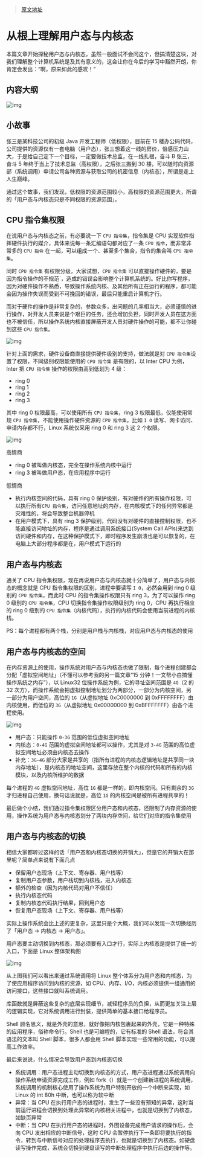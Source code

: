 > [原文地址](https://zhuanlan.zhihu.com/p/388057431)

# 从根上理解用户态与内核态

本篇文章开始探秘用户态与内核态，虽然一般面试不会问这个，但搞清楚这块，对我们理解整个计算机系统是及其有意义的，这会让你在今后的学习中豁然开朗，你肯定会发出：“啊，原来如此的感叹！”

## 内容大纲

![img](https://pic3.zhimg.com/80/v2-a528a0c54f25bf78655a3f74a09b9606_1440w.webp)

## 小故事

张三是某科技公司的初级 Java 开发工程师（低权限），目前在 15 楼办公码代码，公司提供的资源仅有一套电脑（用户态），张三想着这一线的房价，倍感压力山大，于是给自己定下一个目标，一定要做技术总监，在一线扎根，奋斗 B 张三，奋斗 5 年终于当上了技术总监（高权限），之后张三搬到 30 楼，可以随时向资源部（系统调用）申请公司各种资源与获取公司的机密信息（内核态），所谓是走上人生巅峰。

通过这个故事，我们发现，低权限的资源范围较小，高权限的资源范围更大，所谓的「用户态与内核态只是不同权限的资源范围」。

## CPU 指令集权限

在说用户态与内核态之前，有必要说一下 `CPU 指令集`，指令集是 CPU 实现软件指挥硬件执行的媒介，具体来说每一条汇编语句都对应了一条 `CPU 指令`，而非常非常多的 `CPU 指令` 在一起，可以组成一个、甚至多个集合，指令的集合叫 `CPU 指令集`。

同时 `CPU 指令集` 有权限分级，大家试想，`CPU 指令集` 可以直接操作硬件的，要是因为指令操作的不规范`，造成的错误会影响整个计算机系统的。好比你写程序，因为对硬件操作不熟悉，导致操作系统内核、及其他所有正在运行的程序，都可能会因为操作失误而受到不可挽回的错误，最后只能重启计算机才行。

而对于硬件的操作是非常复杂的，参数众多，出问题的几率相当大，必须谨慎的进行操作，对开发人员来说是个艰巨的任务，还会增加负担，同时开发人员在这方面也不被信任，所以操作系统内核直接屏蔽开发人员对硬件操作的可能，都不让你碰到这些 `CPU 指令集`。

![img](https://pic3.zhimg.com/80/v2-506586ddee155b7c553e3d5cf660209e_1440w.webp)

针对上面的需求，硬件设备商直接提供硬件级别的支持，做法就是对 `CPU 指令集`设置了权限，不同级别权限能使用的 `CPU 指令集` 是有限的，以 Inter CPU 为例，Inter 把 `CPU 指令集` 操作的权限由高到低划为 4 级：

- ring 0
- ring 1
- ring 2
- ring 3

其中 ring 0 权限最高，可以使用所有 `CPU 指令集`，ring 3 权限最低，仅能使用常规 `CPU 指令集`，不能使用操作硬件资源的 `CPU 指令集`，比如 `I O` 读写、网卡访问、申请内存都不行，Linux 系统仅采用 ring 0 和 ring 3 这 2 个权限。

![img](https://pic3.zhimg.com/80/v2-7eb07a96e11e6da0cafd15edc82faa96_1440w.webp)

高情商

- ring 0 被叫做内核态，完全在操作系统内核中运行
- ring 3 被叫做用户态，在应用程序中运行

低情商

- 执行内核空间的代码，具有 ring 0 保护级别，有对硬件的所有操作权限，可以执行所有`CPU 指令集`，访问任意地址的内存，在内核模式下的任何异常都是灾难性的，将会导致整台机器停机
- 在用户模式下，具有 ring 3 保护级别，代码没有对硬件的直接控制权限，也不能直接访问地址的内存，程序是通过调用系统接口(System Call APIs)来达到访问硬件和内存，在这种保护模式下，即时程序发生崩溃也是可以恢复的，在电脑上大部分程序都是在，用户模式下运行的

## 用户态与内核态

通关了 CPU 指令集权限，现在再说用户态与内核态就十分简单了，用户态与内核态的概念就是 CPU 指令集权限的区别，进程中要读写 `I O`，必然会用到 ring 0 级别的 `CPU 指令集`，而此时 CPU 的指令集操作权限只有 ring 3，为了可以操作 ring 0 级别的 `CPU 指令集`，CPU 切换指令集操作权限级别为 ring 0，CPU 再执行相应的 ring 0 级别的 `CPU 指令集`（内核代码），执行的内核代码会使用当前进程的内核栈。

PS：每个进程都有两个栈，分别是用户栈与内核栈，对应用户态与内核态的使用

## 用户态与内核态的空间

在内存资源上的使用，操作系统对用户态与内核态也做了限制，每个进程创建都会分配「虚拟空间地址」（不懂可以参考我的另一篇文章“15 分钟！一文帮小白搞懂操作系统之内存”），以 Linux32 位操作系统为例，它的寻址空间范围是 `4G`（2 的 32 次方），而操作系统会把虚拟控制地址划分为两部分，一部分为内核空间，另一部分为用户空间，高位的 `1G`（从虚拟地址 0xC0000000 到 0xFFFFFFFF）由内核使用，而低位的 `3G`（从虚拟地址 0x00000000 到 0xBFFFFFFF）由各个进程使用。

![img](https://pic4.zhimg.com/80/v2-1870a0008929b2a66e2462db14200213_1440w.webp)

- 用户态：只能操作 `0-3G` 范围的低位虚拟空间地址
- 内核态：`0-4G` 范围的虚拟空间地址都可以操作，尤其是对 `3-4G` 范围的高位虚拟空间地址必须由内核态去操作
- 补充：`3G-4G` 部分大家是共享的（指所有进程的内核态逻辑地址是共享同一块内存地址），是内核态的地址空间，这里存放在整个内核的代码和所有的内核模块，以及内核所维护的数据

每个进程的 `4G` 虚拟空间地址，高位 `1G` 都是一样的，即内核空间。只有剩余的 `3G` 才归进程自己使用，换句话说就是，高位 `1G` 的内核空间是被所有进程共享的！

最后做个小结，我们通过指令集权限区分用户态和内核态，还限制了内存资源的使用，操作系统为用户态与内核态划分了两块内存空间，给它们对应的指令集使用

## 用户态与内核态的切换

相信大家都听过这样的话「用户态和内核态切换的开销大」，但是它的开销大在那里呢？简单点来说有下面几点

- 保留用户态现场（上下文、寄存器、用户栈等）
- 复制用户态参数，用户栈切到内核栈，进入内核态
- 额外的检查（因为内核代码对用户不信任）
- 执行内核态代码
- 复制内核态代码执行结果，回到用户态
- 恢复用户态现场（上下文、寄存器、用户栈等）

实际上操作系统会比上述的更复杂，这里只是个大概，我们可以发现一次切换经历了「用户态 -> 内核态 -> 用户态」。

用户态要主动切换到内核态，那必须要有入口才行，实际上内核态是提供了统一的入口，下面是 Linux 整体架构图

![img](https://pic1.zhimg.com/80/v2-62ff353fcfb90639ae2ec7aa5006b73c_1440w.webp)

从上图我们可以看出来通过系统调用将 Linux 整个体系分为用户态和内核态，为了使应用程序访问到内核的资源，如 CPU、内存、I/O，内核必须提供一组通用的访问接口，这些接口就叫系统调用。

库函数就是屏蔽这些复杂的底层实现细节，减轻程序员的负担，从而更加关注上层的逻辑实现，它对系统调用进行封装，提供简单的基本接口给程序员。

Shell 顾名思义，就是外壳的意思，就好像把内核包裹起来的外壳，它是一种特殊的应用程序，俗称命令行。Shell 也是可编程的，它有标准的 Shell 语法，符合其语法的文本叫 Shell 脚本，很多人都会用 Shell 脚本实现一些常用的功能，可以提高工作效率。

最后来说说，什么情况会导致用户态到内核态切换

- 系统调用：用户态进程主动切换到内核态的方式，用户态进程通过系统调用向操作系统申请资源完成工作，例如 fork（）就是一个创建新进程的系统调用，系统调用的机制核心使用了操作系统为用户特别开放的一个中断来实现，如 Linux 的 int 80h 中断，也可以称为软中断
- 异常：当 CPU 在执行用户态的进程时，发生了一些没有预知的异常，这时当前运行进程会切换到处理此异常的内核相关进程中，也就是切换到了内核态，如缺页异常
- 中断：当 CPU 在执行用户态的进程时，外围设备完成用户请求的操作后，会向 CPU 发出相应的中断信号，这时 CPU 会暂停执行下一条即将要执行的指令，转到与中断信号对应的处理程序去执行，也就是切换到了内核态。如硬盘读写操作完成，系统会切换到硬盘读写的中断处理程序中执行后边的操作等。
